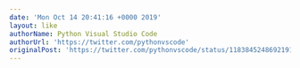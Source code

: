 ```yaml
---
date: 'Mon Oct 14 20:41:16 +0000 2019'
layout: like
authorName: Python Visual Studio Code
authorUrl: 'https://twitter.com/pythonvscode'
originalPost: 'https://twitter.com/pythonvscode/status/1183845248692191232'
---
```

